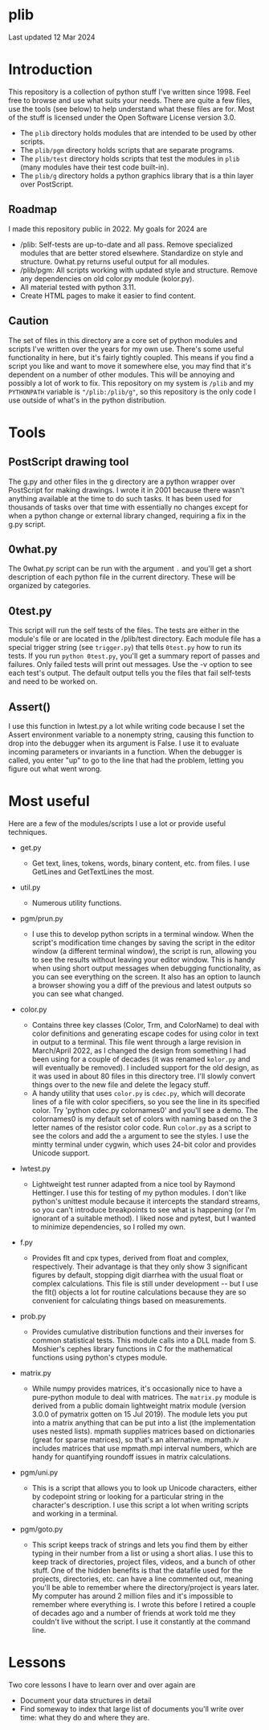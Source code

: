 # plib

Last updated 12 Mar 2024

# Introduction

This repository is a collection of python stuff I've written since 1998.  Feel free to browse and
use what suits your needs.  There are quite a few files, use the tools (see below) to help
understand what these files are for.  Most of the stuff is licensed under the Open Software License
version 3.0.

* The `plib` directory holds modules that are intended to be used by other scripts.
* The `plib/pgm` directory holds scripts that are separate programs.
* The `plib/test` directory holds scripts that test the modules in `plib` (many modules have their
  test code built-in).
* The `plib/g` directory holds a python graphics library that is a thin layer over PostScript.

## Roadmap

I made this repository public in 2022.  My goals for 2024 are 

* /plib:  Self-tests are up-to-date and all pass.  Remove specialized modules that are better
  stored elsewhere.  Standardize on style and structure.  0what.py returns useful output for all
  modules.
* /plib/pgm:  All scripts working with updated style and structure.  Remove any dependencies on
  old color.py module (kolor.py).
* All material tested with python 3.11.
* Create HTML pages to make it easier to find content.

## Caution

The set of files in this directory are a core set of python modules and scripts I've written over
the years for my own use.  There's some useful functionality in here, but it's fairly tightly
coupled.  This means if you find a script you like and want to move it somewhere else, you may find
that it's dependent on a number of other modules.  This will be annoying and possibly a lot of work
to fix.  This repository on my system is `/plib` and my `PYTHONPATH` variable is `"/plib:/plib/g"`,
so this repository is the only code I use outside of what's in the python distribution. 

# Tools

## PostScript drawing tool

The g.py and other files in the g directory are a python wrapper over PostScript for making
drawings.  I wrote it in 2001 because there wasn't anything available at the time to do such tasks.
It has been used for thousands of tasks over that time with essentially no changes except for when
a python change or external library changed, requiring a fix in the g.py script.

## 0what.py

The 0what.py script can be run with the argument `.` and you'll get a short description of each
python file in the current directory.  These will be organized by categories.

## 0test.py

This script will run the self tests of the files.  The tests are either in the module's file or are
located in the /plib/test directory.  Each module file has a special trigger string (see
`trigger.py`) that tells `0test.py` how to run its tests.  If you run `python 0test.py`, you'll get
a summary report of passes and failures.  Only failed tests will print out messages.  Use the -v
option to see each test's output.  The default output tells you the files that fail self-tests and
need to be worked on.


## Assert()

I use this function in lwtest.py a lot while writing code because I set the Assert environment
variable to a nonempty string, causing this function to drop into the debugger when its argument is
False.  I use it to evaluate incoming parameters or invariants in a function.  When the debugger is
called, you enter "up" to go to the line that had the problem, letting you figure out what went
wrong.

# Most useful

Here are a few of the modules/scripts I use a lot or provide useful techniques.

* get.py
    - Get text, lines, tokens, words, binary content, etc. from files.  I use GetLines and
      GetTextLines the most.

* util.py
    - Numerous utility functions.

* pgm/prun.py
    - I use this to develop python scripts in a terminal window.  When the script's modification
      time changes by saving the script in the editor window (a different terminal window), the
      script is run, allowing you to see the results without leaving your editor window.  This is
      handy when using short output messages when debugging functionality, as you can see
      everything on the screen.  It also has an option to launch a browser showing you a diff of
      the previous and latest outputs so you can see what changed.

* color.py
    - Contains three key classes (Color, Trm, and ColorName) to deal with color definitions and
      generating escape codes for using color in text in output to a terminal.  This file went
      through a large revision in March/April 2022, as I changed the design from something I had
      been using for a couple of decades (it was renamed `kolor.py` and will eventually be
      removed).  I included support for the old design, as it was used in about 80 files in this
      directory tree.  I'll slowly convert things over to the new file and delete the legacy stuff.  
    - A handy utility that uses `color.py` is `cdec.py`, which will decorate lines of a file with
      color specifiers, so you see the line in its specified color.  Try 'python cdec.py
      colornames0' and you'll see a demo.  The colornames0 is my default set of colors with naming
      based on the 3 letter names of the resistor color code.  Run `color.py` as a script to see
      the colors and add the `a` argument to see the styles.  I use the mintty terminal under
      cygwin, which uses 24-bit color and provides Unicode support.

* lwtest.py
    - Lightweight test runner adapted from a nice tool by Raymond Hettinger.  I use this for
      testing of my python modules.  I don't like python's unittest module because it intercepts
      the standard streams, so you can't introduce breakpoints to see what is happening (or I'm
      ignorant of a suitable method).  I liked nose and pytest, but I wanted to minimize
      dependencies, so I rolled my own. 

* f.py
    - Provides flt and cpx types, derived from float and complex, respectively.  Their advantage is
      that they only show 3 significant figures by default, stopping digit diarrhea with the usual
      float or complex calculations.  This file is still under development -- but I use the flt()
      objects a lot for routine calculations because they are so convenient for calculating things
      based on measurements.  

* prob.py
    - Provides cumulative distribution functions and their inverses for common statistical tests.
      This module calls into a DLL made from S. Moshier's cephes library functions in C for the
      mathematical functions using python's ctypes module. 

* matrix.py
    - While numpy provides matrices, it's occasionally nice to have a pure-python module to deal
      with matrices.  The `matrix.py` module is derived from a public domain lightweight matrix
      module (version 3.0.0 of pymatrix gotten on 15 Jul 2019).  The module lets you put into a
      matrix anything that can be put into a list (the implementation uses nested lists).  mpmath
      supplies matrices based on dictionaries (great for sparse matrices), so that's an
      alternative.  mpmath.iv includes matrices that use mpmath.mpi interval numbers, which are
      handy for quantifying roundoff issues in matrix calculations.

* pgm/uni.py
    - This is a script that allows you to look up Unicode characters, either by codepoint string or
      looking for a particular string in the character's description.  I use this script a lot when
      writing scripts and working in a terminal.

* pgm/goto.py
    - This script keeps track of strings and lets you find them by either typing in their number
      from a list or using a short alias.  I use this to keep track of directories, project files,
      videos, and a bunch of other stuff.  One of the hidden benefits is that the datafile used for
      the projects, directories, etc. can have a line commented out, meaning you'll be able to
      remember where the directory/project is years later.  My computer has around 2 million files
      and it's impossible to remember where everything is.  I wrote this before I retired a couple
      of decades ago and a number of friends at work told me they couldn't live without the script.
      I use it constantly at the command line.

# Lessons

Two core lessons I have to learn over and over again are 

* Document your data structures in detail
* Find someway to index that large list of documents you'll write over time: what they do and where
  they are.
